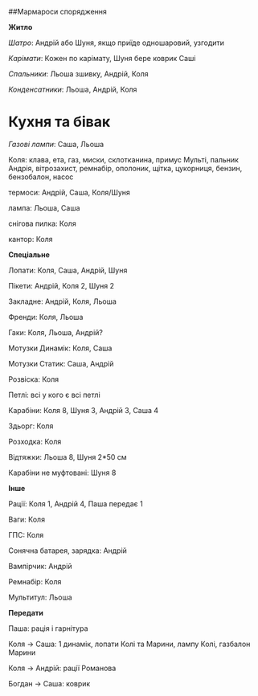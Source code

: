 ##Мармароси спорядження

**Житло**

_Шатро_: Андрій або Шуня, якщо приїде одношаровий, узгодити

_Карімати_: Кожен по карімату, Шуня бере коврик Саші

_Спальники_: Льоша зшивку, Андрій, Коля

_Конденсатники_: Льоша, Андрій, Коля


**Кухня та бівак**
=======
_Газові лампи_: Саша, Льоша


Коля: клава, ета, газ, миски, склотканина, примус Мульті, пальник Андрія, вітрозахист, ремнабір, ополоник, щітка, цукорниця, бензин, бензобалон, насос

термоси: Андрій, Саша, Коля/Шуня

лампа: Льоша, Саша

снігова пилка: Коля

кантор: Коля

**Спеціальне**

Лопати: Коля, Саша, Андрій, Шуня

Пікети: Андрій, Коля 2, Шуня 2

Закладне: Андрій, Коля, Льоша

Френди: Коля, Льоша 

Гаки: Коля, Льоша, Андрій?

Мотузки Динамік: Коля, Саша

Мотузки Статик: Саша, Андрій

Розвіска: Коля

Петлі: всі у кого є всі петлі

Карабіни: Коля 8, Шуня 3, Андрій 3, Саша 4

Здьорг: Коля

Розходка: Коля

Відтяжки: Льоша 8, Шуня 2*50 см

Карабіни не муфтовані: Шуня 8


**Інше**

Рації: Коля 1, Андрій 4, Паша передає 1

Ваги: Коля

ГПС: Коля

Сонячна батарея, зарядка: Андрій

Вампірчик: Андрій

Ремнабір: Коля

Мультитул: Льоша


**Передати**

Паша: рація і гарнітура

Коля -> Саша: 1 динамік, лопати Колі та Марини, лампу Колі, газбалон Марини

Коля -> Андрій: рації Романова

Богдан -> Саша: коврик